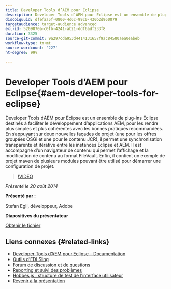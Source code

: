```yaml
---
title: Developer Tools d’AEM pour Eclipse
description: Developer Tools d’AEM pour Eclipse est un ensemble de plug-ins Eclipse destinés à faciliter le développement d’applications AEM, pour les rendre plus simples et plus cohérentes avec les bonnes pratiques recommandées. En s’appuyant sur deux nouvelles façades de projet (une pour les offres groupées OSGi et une pour le contenu JCR), il permet une synchronisation transparente et itérative entre les instances Eclipse et AEM. Il est accompagné d’un navigateur de contenu qui permet l’affichage et la modification de contenu au format FileVault. Enfin, il contient un exemple de projet maven de plusieurs modules pouvant être utilisé pour démarrer une configuration de projet.
discoiquuid: dfefaa5f-0800-4d6c-99c0-430b2d960079
targetaudience: target-audience advanced
exl-id: 5209870a-c0fb-4241-ab21-ddf6adf233f8
duration: 3325
source-git-commit: 9a297cda953d4414131657f9ac84580aea0eabeb
workflow-type: tm+mt
source-wordcount: '227'
ht-degree: 99%

---
```


# Developer Tools d’AEM pour Eclipse{#aem-developer-tools-for-eclipse}

Developer Tools d’AEM pour Eclipse est un ensemble de plug-ins Eclipse destinés à faciliter le développement d’applications AEM, pour les rendre plus simples et plus cohérentes avec les bonnes pratiques recommandées. En s’appuyant sur deux nouvelles façades de projet (une pour les offres groupées OSGi et une pour le contenu JCR), il permet une synchronisation transparente et itérative entre les instances Eclipse et AEM. Il est accompagné d’un navigateur de contenu qui permet l’affichage et la modification de contenu au format FileVault. Enfin, il contient un exemple de projet maven de plusieurs modules pouvant être utilisé pour démarrer une configuration de projet.

>[!VIDEO](https://video.tv.adobe.com/v/19465/?quality=9)

*Présenté le 20 août 2014*

**Présenté par :**

Stefan Egli, développeur, Adobe

**Diapositives du présentateur**

[Obtenir le fichier](assets/aem-dev-tools-cq-gems.pdf)

## Liens connexes {#related-links}

* [Developer Tools d’AEM pour Eclipse – Documentation](https://experienceleague.adobe.com/docs/experience-manager-cloud-service/content/implementing/developer-tools/eclipse.html?lang=fr)
* [Outils d’EDI Sling](https://sling.apache.org/documentation/development/ide-tooling.html)
* [Forum de discussion et de questions](https://help-forums.adobe.com/content/adobeforums/en/experience-manager-forum/adobe-experience-manager.html)
* [Reporting et suivi des problèmes](https://github.com/Adobe-Marketing-Cloud/aem-eclipse-developer-tools/issues)
* [Hobbes.js : structure de test de l’interface utilisateur](https://docs.adobe.com/docs/en/aem/6-0/develop/components/hobbes.html)
* [Revenir à la présentation](https://helpx.adobe.com/fr/experience-manager/kt/eseminars/gems/aem-index.html)
